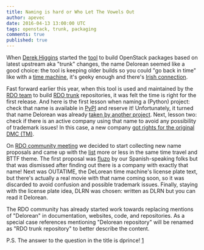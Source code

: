 ```yaml
---
title: Naming is hard or Who Let The Vowels Out
author: apevec
date: 2016-04-13 13:00:00 UTC
tags: openstack, trunk, packaging
comments: true
published: true
---
```


When [Derek Higgins](http://www.openstack.org/blog/2014/02/open-mic-spotlight-derek-higgins/) started the [tool](https://github.com/openstack-packages/DLRN/commit/496baa4eb177873ba1421c6fbd7cc7041bd584a4) to build OpenStack packages based on latest upstream aka "trunk" changes, the name Delorean seemed like a good choice: the tool is keeping older builds so you could "go back in time" like with a [time machine](https://en.wikipedia.org/wiki/DeLorean_time_machine), it's geeky enough and there's [Irish connection](https://en.wikipedia.org/wiki/DeLorean_Motor_Company#Manufacturing_facility).

Fast forward earlier this year, when this tool is used and maintained by the [RDO team](https://www.rdoproject.org/community/) to build [RDO trunk](https://trunk.rdoproject.org/) repositories, it was felt the time is right for the first release. And here is the first lesson when naming a (Python) project: check that name is available in [PyPI](https://pypi.python.org/pypi) and reserve it! Unfortunately, it turned that name Delorean was already [taken by another project](https://pypi.python.org/pypi/Delorean). Next, lesson two: check if there is an active company using that name to avoid any possibility of trademark issues! In this case, a new company [got rights for the original DMC (TM)](https://en.wikipedia.org/wiki/DeLorean_Motor_Company#Today).

On [RDO community meeting](https://www.rdoproject.org/community/community-meeting/) we decided to start collecting new name proposals and came up with the [list](https://etherpad.openstack.org/p/RDO-Delorean-rename) more or less in the same time travel and BTTF theme. The first proposal was [fluzo](https://es.wikipedia.org/wiki/Condensador_de_flujo) by our Spanish-speaking folks but that was dismissed after finding out there is a company with exactly that name! Next was OUTATIME, the DeLorean time machine's license plate text, but there's actually a real movie with that name coming soon, so it was discarded to avoid confusion and possible trademark issues. Finally, staying with the license plate idea, DLRN was chosen: written as DLRN but you can read it Delorean.

The RDO community has already started work towards replacing mentions of "Delorean" in documentation, websites, code, and repositories. As a special case references mentioning "Delorean repository" will be renamed as "RDO trunk repository" to better describe the content.

P.S. The answer to the question in the title is dprince! [1]

[1]: https://meetbot.fedoraproject.org/rdo/2016-03-09/rdo_meeting_%282016-03-09%29.2016-03-09-15.01.log.html#l-141